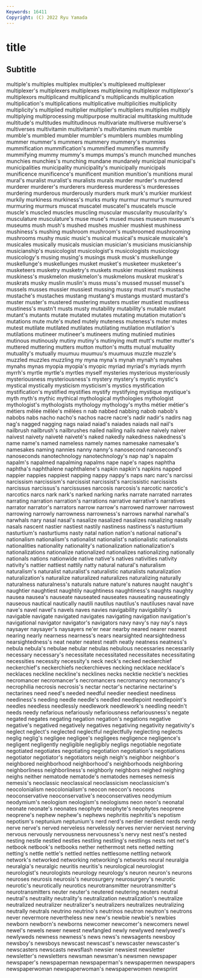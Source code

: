 ```yaml
---
Keywords: 16411
Copyright: (C) 2022 Ryu Yamada
---
```



# title

## Subtitle
 multiple's
multiples multiplex multiplex's multiplexed multiplexer multiplexer's multiplexers multiplexes multiplexing multiplexor
multiplexor's multiplexors multiplicand multiplicand's multiplicands multiplication multiplication's multiplications multiplicative multiplicities
multiplicity multiplicity's multiplied multiplier multiplier's multipliers multiplies multiply multiplying multiprocessing
multipurpose multiracial multitasking multitude multitude's multitudes multitudinous multivariate multiverse multiverse's
multiverses multivitamin multivitamin's multivitamins mum mumble mumble's mumbled mumbler mumbler's
mumblers mumbles mumbling mummer mummer's mummers mummery mummery's mummies mummification
mummification's mummified mummifies mummify mummifying mummy mummy's mumps mumps's munch
munched munches munchies munchies's munching mundane mundanely municipal municipal's municipalities
municipality municipality's municipally municipals munificence munificence's munificent munition munition's munitions
mural mural's muralist muralist's muralists murals murder murder's murdered murderer
murderer's murderers murderess murderess's murderesses murdering murderous murderously murders murk
murk's murkier murkiest murkily murkiness murkiness's murks murky murmur murmur's
murmured murmuring murmurs muscat muscatel muscatel's muscatels muscle muscle's muscled
muscles muscling muscular muscularity muscularity's musculature musculature's muse muse's mused
muses museum museum's museums mush mush's mushed mushes mushier mushiest
mushiness mushiness's mushing mushroom mushroom's mushroomed mushrooming mushrooms mushy music
music's musical musical's musicale musicale's musicales musically musicals musician musician's
musicians musicianship musicianship's musicologist musicologist's musicologists musicology musicology's musing musing's
musings musk musk's muskellunge muskellunge's muskellunges musket musket's musketeer musketeer's
musketeers musketry musketry's muskets muskier muskiest muskiness muskiness's muskmelon muskmelon's
muskmelons muskrat muskrat's muskrats musky muslin muslin's muss muss's mussed
mussel mussel's mussels musses mussier mussiest mussing mussy must must's
mustache mustache's mustaches mustang mustang's mustangs mustard mustard's muster muster's
mustered mustering musters mustier mustiest mustiness mustiness's mustn't musts musty
mutability mutability's mutable mutant mutant's mutants mutate mutated mutates mutating
mutation mutation's mutations mute mute's muted mutely muteness muteness's muter
mutes mutest mutilate mutilated mutilates mutilating mutilation mutilation's mutilations mutineer
mutineer's mutineers muting mutinied mutinies mutinous mutinously mutiny mutiny's mutinying
mutt mutt's mutter mutter's muttered muttering mutters mutton mutton's mutts
mutual mutuality mutuality's mutually muumuu muumuu's muumuus muzzle muzzle's muzzled
muzzles muzzling my myna myna's mynah mynah's mynahes mynahs mynas
myopia myopia's myopic myriad myriad's myriads myrrh myrrh's myrtle myrtle's
myrtles myself mysteries mysterious mysteriously mysteriousness mysteriousness's mystery mystery's mystic
mystic's mystical mystically mysticism mysticism's mystics mystification mystification's mystified mystifies
mystify mystifying mystique mystique's myth myth's mythic mythical mythological mythologies
mythologist mythologist's mythologists mythology mythology's myths métier métier's métiers mêlée
mêlée's mêlées n nab nabbed nabbing nabob nabob's nabobs nabs
nacho nacho's nachos nacre nacre's nadir nadir's nadirs nag nag's
nagged nagging nags naiad naiad's naiades naiads nail nail's nailbrush
nailbrush's nailbrushes nailed nailing nails naive naively naiver naivest naivety
naiveté naiveté's naked nakedly nakedness nakedness's name name's named nameless
namely names namesake namesake's namesakes naming nannies nanny nanny's nanosecond
nanosecond's nanoseconds nanotechnology nanotechnology's nap nap's napalm napalm's napalmed napalming
napalms nape nape's napes naphtha naphtha's naphthalene naphthalene's napkin napkin's
napkins napped nappier nappies nappiest napping nappy nappy's naps narc
narc's narcissi narcissism narcissism's narcissist narcissist's narcissistic narcissists narcissus narcissus's
narcissuses narcosis narcosis's narcotic narcotic's narcotics narcs nark nark's narked
narking narks narrate narrated narrates narrating narration narration's narrations narrative
narrative's narratives narrator narrator's narrators narrow narrow's narrowed narrower narrowest
narrowing narrowly narrowness narrowness's narrows narwhal narwhal's narwhals nary nasal
nasal's nasalize nasalized nasalizes nasalizing nasally nasals nascent nastier nastiest
nastily nastiness nastiness's nasturtium nasturtium's nasturtiums nasty natal nation nation's
national national's nationalism nationalism's nationalist nationalist's nationalistic nationalists nationalities nationality
nationality's nationalization nationalization's nationalizations nationalize nationalized nationalizes nationalizing nationally nationals
nations nationwide native native's natives nativities nativity nativity's nattier nattiest
nattily natty natural natural's naturalism naturalism's naturalist naturalist's naturalistic naturalists
naturalization naturalization's naturalize naturalized naturalizes naturalizing naturally naturalness naturalness's naturals
nature nature's natures naught naught's naughtier naughtiest naughtily naughtiness naughtiness's
naughts naughty nausea nausea's nauseate nauseated nauseates nauseating nauseatingly nauseous
nautical nautically nautili nautilus nautilus's nautiluses naval nave nave's navel
navel's navels naves navies navigability navigability's navigable navigate navigated navigates
navigating navigation navigation's navigational navigator navigator's navigators navy navy's nay
nay's nays naysayer naysayer's naysayers ne'er near nearby neared nearer
nearest nearing nearly nearness nearness's nears nearsighted nearsightedness nearsightedness's neat
neater neatest neath neatly neatness neatness's nebula nebula's nebulae nebular
nebulas nebulous necessaries necessarily necessary necessary's necessitate necessitated necessitates necessitating
necessities necessity necessity's neck neck's necked neckerchief neckerchief's neckerchiefs neckerchieves
necking necklace necklace's necklaces neckline neckline's necklines necks necktie necktie's
neckties necromancer necromancer's necromancers necromancy necromancy's necrophilia necrosis necrosis's nectar
nectar's nectarine nectarine's nectarines need need's needed needful needier neediest
neediness neediness's needing needle needle's needled needlepoint needlepoint's needles needless
needlessly needlework needlework's needling needn't needs needy nefarious nefariously nefariousness
nefariousness's negate negated negates negating negation negation's negations negative negative's
negatived negatively negatives negativing negativity negativity's neglect neglect's neglected neglectful
neglectfully neglecting neglects neglig neglig's negligee negligee's negligees negligence negligence's
negligent negligently negligible negligibly negligs negotiable negotiate negotiated negotiates negotiating
negotiation negotiation's negotiations negotiator negotiator's negotiators neigh neigh's neighbor neighbor's
neighbored neighborhood neighborhood's neighborhoods neighboring neighborliness neighborliness's neighborly neighbors neighed
neighing neighs neither nematode nematode's nematodes nemeses nemesis nemesis's neoclassic
neoclassical neoclassicism neoclassicism's neocolonialism neocolonialism's neocon neocon's neocons neoconservative neoconservative's
neoconservatives neodymium neodymium's neologism neologism's neologisms neon neon's neonatal neonate
neonate's neonates neophyte neophyte's neophytes neoprene neoprene's nephew nephew's nephews
nephritis nephritis's nepotism nepotism's neptunium neptunium's nerd nerd's nerdier nerdiest
nerds nerdy nerve nerve's nerved nerveless nervelessly nerves nervier nerviest
nerving nervous nervously nervousness nervousness's nervy nest nest's nested nesting
nestle nestled nestles nestling nestling's nestlings nests net net's netbook
netbook's netbooks nether nethermost nets netted netting netting's nettle nettle's
nettled nettles nettlesome nettling network network's networked networking networking's networks
neural neuralgia neuralgia's neuralgic neuritis neuritis's neurological neurologist neurologist's neurologists
neurology neurology's neuron neuron's neurons neuroses neurosis neurosis's neurosurgery neurosurgery's
neurotic neurotic's neurotically neurotics neurotransmitter neurotransmitter's neurotransmitters neuter neuter's neutered
neutering neuters neutral neutral's neutrality neutrality's neutralization neutralization's neutralize neutralized
neutralizer neutralizer's neutralizers neutralizes neutralizing neutrally neutrals neutrino neutrino's neutrinos
neutron neutron's neutrons never nevermore nevertheless new new's newbie newbie's
newbies newborn newborn's newborns newcomer newcomer's newcomers newel newel's newels
newer newest newfangled newly newlywed newlywed's newlyweds newness newness's news
news's newsagents newsboy newsboy's newsboys newscast newscast's newscaster newscaster's newscasters
newscasts newsflash newsier newsiest newsletter newsletter's newsletters newsman newsman's newsmen
newspaper newspaper's newspaperman newspaperman's newspapermen newspapers newspaperwoman newspaperwoman's newspaperwomen newsprint
